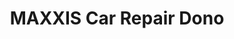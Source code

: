 ---
title: "MAXXIS Car Repair Dono"
url: /san-salvador/maxxis-car-repair-dono/
shop: Autowerkstatt
---